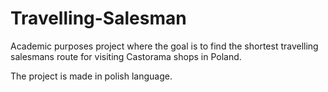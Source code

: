 # Travelling-Salesman

Academic purposes project where the goal is to find the shortest travelling salesmans route for visiting Castorama shops in Poland.   

The project is made in polish language.
